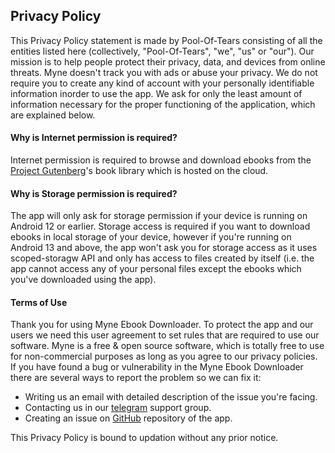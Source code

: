 ## Privacy Policy
This Privacy Policy statement is made by Pool-Of-Tears consisting of all the entities listed here (collectively, "Pool-Of-Tears", "we", "us" or "our").
Our mission is to help people protect their privacy, data, and devices from online threats. Myne doesn't track you with ads or abuse your privacy.
We do not require you to create any kind of account with your personally identifiable information inorder to use the app.
We ask for only the least amount of information necessary for the proper functioning of the application, which are explained below.

#### Why is Internet permission is required?
Internet permission is required to browse and download ebooks from the [Project Gutenberg](https://gutenberg.org)'s book library which is hosted on the cloud.

#### Why is Storage permission is required?
The app will only ask for storage permission if your device is running on Android 12 or earlier.
Storage access is required if you want to download ebooks in local storage of your device, however if you're running on Android 13 and above, the app won't ask you for storage access as it uses scoped-storagw API and only has access to files created by itself (i.e. the app cannot access any of your personal files except the ebooks which you've downloaded using the app).

#### Terms of Use
Thank you for using Myne Ebook Downloader. To protect the app and our users we need this user agreement to set rules that are required to use our software.
Myne is a free & open source software, which is totally free to use for non-commercial purposes as long as you agree to our privacy policies.
If you have found a bug or vulnerability in the Myne Ebook Downloader there are several ways to report the problem so we can fix it:

- Writing us an email with detailed description of the issue you're facing.
- Contacting us in our [telegram](https://t.me/PotApps) support group.
- Creating an issue on [GitHub](https://github.com/Pool-Of-Tears/Myne) repository of the app.

This Privacy Policy is bound to updation without any prior notice.
